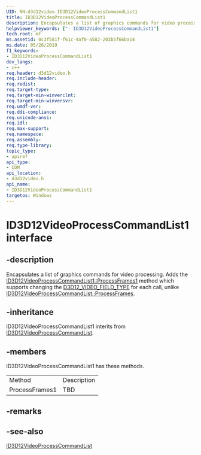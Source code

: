 ```yaml
---
UID: NN:d3d12video.ID3D12VideoProcessCommandList1
title: ID3D12VideoProcessCommandList1
description: Encapsulates a list of graphics commands for video processing.
helpviewer_keywords: ["- ID3D12VideoProcessCommandList1"]
tech.root: mf
ms.assetid: 0c3f581f-f61c-4af0-a582-203b5f66ba14
ms.date: 05/28/2019
f1_keywords:
- ID3D12VideoProcessCommandList1
dev_langs:
- c++
req.header: d3d12video.h
req.include-header: 
req.redist: 
req.target-type: 
req.target-min-winverclnt: 
req.target-min-winversvr: 
req.umdf-ver: 
req.ddi-compliance: 
req.unicode-ansi: 
req.idl: 
req.max-support: 
req.namespace: 
req.assembly: 
req.type-library: 
topic_type:
- apiref
api_type:
- COM
api_location:
- d3d12video.h
api_name:
- ID3D12VideoProcessCommandList1
targetos: Windows
---
```


# ID3D12VideoProcessCommandList1 interface

## -description

Encapsulates a list of graphics commands for video processing. Adds the [ID3D12VideoProcessCommandList1::ProcessFrames1](nf-d3d12video-id3d12videoprocesscommandlist1-processframes1.md) method which supports changing the [D3D12_VIDEO_FIELD_TYPE](ne-d3d12video-d3d12_video_field_type.md) for each call, unlike [ID3D12VideoProcessCommandList::ProcessFrames](nf-d3d12video-id3d12videoprocesscommandlist-processframes.md).

## -inheritance

ID3D12VideoProcessCommandList1 interits from [ID3D12VideoProcessCommandList](nn-d3d12video-id3d12videoprocesscommandlist.md). 

## -members

<p>ID3D12VideoProcessCommandList1 has these methods.</p>
<table>
	<tr>
		<td>Method</td>
		<td>Description</td>
	</tr>
	<tr>
		<td>ProcessFrames1</td>
		<td>TBD</td>
	</tr>
</table>

## -remarks

## -see-also

[ID3D12VideoProcessCommandList](nn-d3d12video-id3d12videoprocesscommandlist.md)